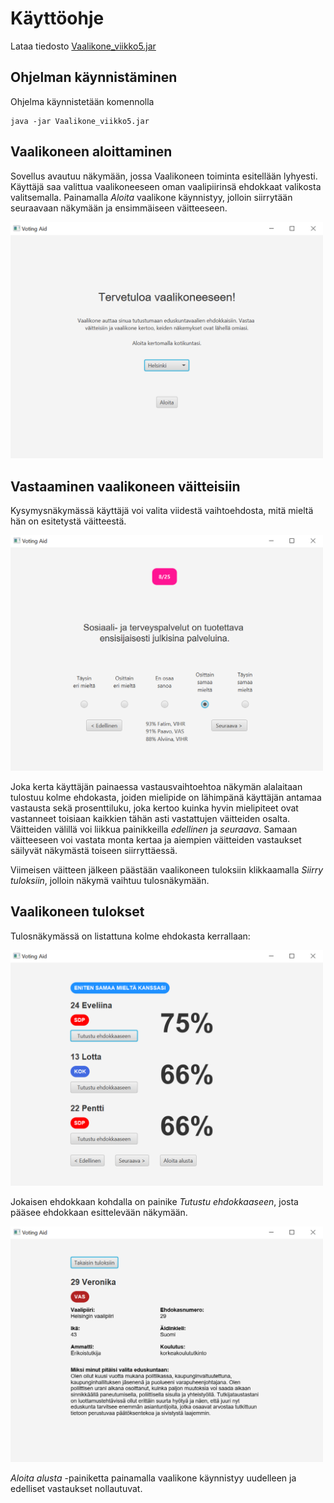 # Käyttöohje

Lataa tiedosto [Vaalikone_viikko5.jar](https://github.com/mlkulmala/ot-harjoitustyo/releases/download/viikko5/Vaalikone_viikko5.jar)

## Ohjelman käynnistäminen

Ohjelma käynnistetään komennolla
```
java -jar Vaalikone_viikko5.jar
```

## Vaalikoneen aloittaminen

Sovellus avautuu näkymään, jossa Vaalikoneen toiminta esitellään lyhyesti. Käyttäjä saa valittua
vaalikoneeseen oman vaalipiirinsä ehdokkaat valikosta valitsemalla. Painamalla *Aloita* vaalikone 
käynnistyy, jolloin siirrytään seuraavaan näkymään ja ensimmäiseen väitteeseen.

<img src="https://raw.githubusercontent.com/mlkulmala/ot-harjoitustyo/master/Vaalikone/dokumentaatio/kuvat/welcomeView2.png" width="500">

## Vastaaminen vaalikoneen väitteisiin

Kysymysnäkymässä käyttäjä voi valita viidestä vaihtoehdosta, mitä mieltä hän on esitetystä väitteestä.

<img src="https://raw.githubusercontent.com/mlkulmala/ot-harjoitustyo/master/Vaalikone/dokumentaatio/kuvat/questionView.png" width="500">

Joka kerta käyttäjän painaessa vastausvaihtoehtoa näkymän alalaitaan tulostuu kolme ehdokasta, joiden mielipide on
lähimpänä käyttäjän antamaa vastausta sekä prosenttiluku, joka kertoo kuinka hyvin mielipiteet ovat vastanneet toisiaan kaikkien tähän asti vastattujen väitteiden osalta. Väitteiden välillä voi liikkua painikkeilla *edellinen* ja 
*seuraava*. Samaan väitteeseen voi vastata monta kertaa ja aiempien väitteiden vastaukset säilyvät näkymästä toiseen siirryttäessä.

Viimeisen väitteen jälkeen päästään vaalikoneen tuloksiin klikkaamalla *Siirry tuloksiin*, jolloin
näkymä vaihtuu tulosnäkymään.

## Vaalikoneen tulokset

Tulosnäkymässä on listattuna kolme ehdokasta kerrallaan:

<img src="https://raw.githubusercontent.com/mlkulmala/ot-harjoitustyo/master/Vaalikone/dokumentaatio/kuvat/resultsView.PNG" width="500">

Jokaisen ehdokkaan kohdalla on painike *Tutustu ehdokkaaseen*, josta pääsee ehdokkaan esittelevään näkymään.

<img src="https://raw.githubusercontent.com/mlkulmala/ot-harjoitustyo/master/Vaalikone/dokumentaatio/kuvat/candidateView.png" width="500">

*Aloita alusta* -painiketta painamalla vaalikone käynnistyy uudelleen ja edelliset vastaukset nollautuvat.

